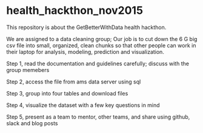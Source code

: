 # health_hackthon_nov2015

This repository is about the GetBetterWithData health hackthon.

We are assigned to a data cleaning group; Our job is to cut down the 6 G big csv file into small, organized, clean chunks so that other people can work in their laptop for analysis, modeling, prediction and visualization.

Step 1, read the documentation and guidelines carefully; discuss with the group memebers

Step 2, access the file from ams data server using sql

Step 3, group into four tables and download files

Step 4, visualize the dataset with a few key questions in mind

Step 5, present as a team to mentor, other teams, and share using github, slack and blog posts
